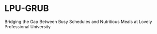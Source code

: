 # LPU-GRUB
Bridging the Gap Between Busy Schedules and Nutritious Meals at Lovely Professional University
